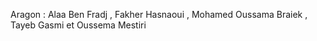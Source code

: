 Aragon : Alaa Ben Fradj , Fakher Hasnaoui , Mohamed Oussama Braiek , Tayeb Gasmi et Oussema Mestiri
